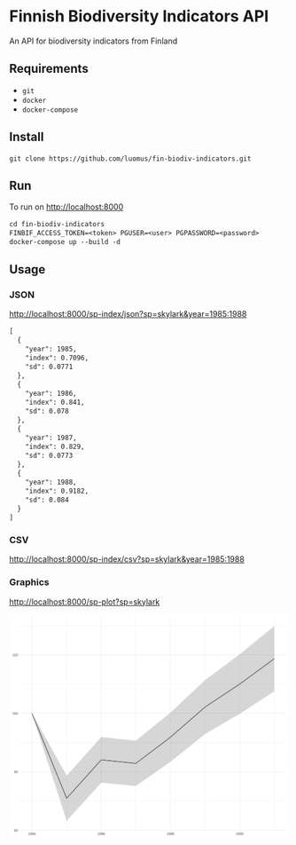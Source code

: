 # Finnish Biodiversity Indicators API

An API for biodiversity indicators from Finland

## Requirements

* `git`
* `docker`
* `docker-compose`

## Install
```{bash}
git clone https://github.com/luomus/fin-biodiv-indicators.git
```

## Run
To run on [http://localhost:8000](http://localhost:8000) 
```{bash}
cd fin-biodiv-indicators
FINBIF_ACCESS_TOKEN=<token> PGUSER=<user> PGPASSWORD=<password> docker-compose up --build -d
```

## Usage
### JSON
[http://localhost:8000/sp-index/json?sp=skylark&year=1985:1988](http://localhost:8000/sp-index/json?sp=skylark&year=1985:1988)
```{javascript}
[
  {
    "year": 1985,
    "index": 0.7096,
    "sd": 0.0771
  },
  {
    "year": 1986,
    "index": 0.841,
    "sd": 0.078
  },
  {
    "year": 1987,
    "index": 0.829,
    "sd": 0.0773
  },
  {
    "year": 1988,
    "index": 0.9182,
    "sd": 0.084
  }
]
```

### CSV
[http://localhost:8000/sp-index/csv?sp=skylark&year=1985:1988](http://localhost:8000/sp-index/csv?sp=skylark&year=1985:1988)

### Graphics
[http://localhost:8000/sp-plot?sp=skylark](http://localhost:8000/sp-plot?sp=skylark)

![](pkg/man/figures/graph.svg)
